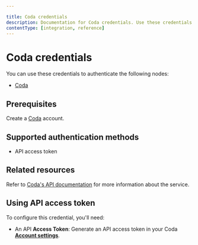 ```yaml
---

title: Coda credentials
description: Documentation for Coda credentials. Use these credentials to authenticate Coda in n8n, a workflow automation platform.
contentType: [integration, reference]
---
```


# Coda credentials

You can use these credentials to authenticate the following nodes:

- [Coda](/integrations/builtin/app-nodes/n8n-nodes-base.coda.md)

## Prerequisites

Create a [Coda](https://www.coda.io/) account.

## Supported authentication methods

- API access token

## Related resources

Refer to [Coda's API documentation](https://coda.io/developers/apis/v1) for more information about the service.

## Using API access token

To configure this credential, you'll need:

- An API **Access Token**: Generate an API access token in your Coda [**Account settings**](https://coda.io/@oleg/getting-started-guide-coda-api/start-here-5#_luxC4).

